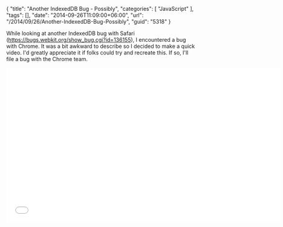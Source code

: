 {
	"title": "Another IndexedDB Bug - Possibly",
	"categories": [
		"JavaScript"
	],
	"tags": [],
	"date": "2014-09-26T11:09:00+06:00",
	"url": "/2014/09/26/Another-IndexedDB-Bug-Possibly",
	"guid": "5318"
}

<p>
While looking at another IndexedDB bug with Safari (<a href="https://bugs.webkit.org/show_bug.cgi?id=136155">https://bugs.webkit.org/show_bug.cgi?id=136155</a>), I encountered a bug with Chrome. It was a bit awkward to describe so I decided to make a quick video. I'd greatly appreciate it if folks could try and recreate this. If so, I'll file a bug with the Chrome team.
</p>
<!--more-->
<iframe width="725" height="408" src="//www.youtube.com/embed/0pysnV8WWIg?rel=0" frameborder="0" allowfullscreen></iframe>